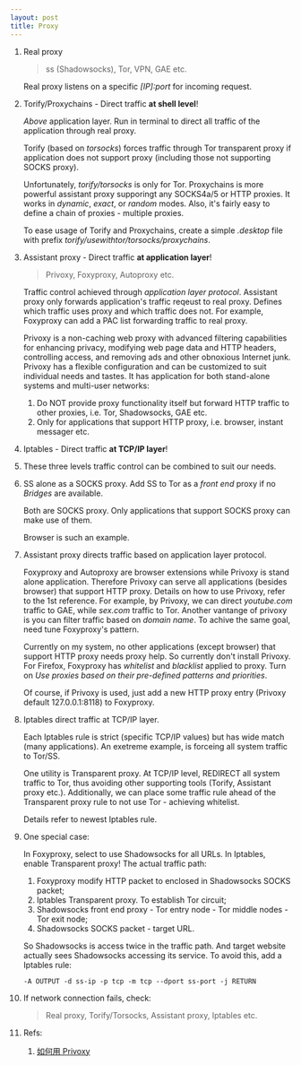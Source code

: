 ```yaml
---
layout: post
title: Proxy
---
```


1. Real proxy

   >ss (Shadowsocks), Tor, VPN, GAE etc.

   Real proxy listens on a specific *[IP]:port* for incoming request.
2. Torify/Proxychains - Direct traffic **at shell level**!

   *Above* application layer. Run in terminal to direct all traffic of the application through real proxy.

   Torify (based on *torsocks*) forces traffic through Tor transparent proxy if application does not support proxy (including those not supporting SOCKS proxy).

   Unfortunately, *torify/torsocks* is only for Tor. Proxychains is more powerful assistant proxy supporingt any SOCKS4a/5 or HTTP proxies. It works in *dynamic*, *exact*, or *random* modes. Also, it's fairly easy to define a chain of proxies - multiple proxies.

   To ease usage of Torify and Proxychains, create a simple *.desktop* file with prefix *torify/usewithtor/torsocks/proxychains*.
3. Assistant proxy - Direct traffic **at application layer**!

   >Privoxy, Foxyproxy, Autoproxy etc.

   Traffic control achieved through *application layer protocol*. Assistant proxy only forwards application's traffic reqeust to real proxy. Defines which traffic uses proxy and which traffic does not. For example, Foxyproxy can add a PAC list forwarding traffic to real proxy.

   Privoxy is a non-caching web proxy with advanced filtering capabilities for enhancing privacy, modifying web page data and HTTP headers, controlling access, and removing ads and other obnoxious Internet junk. Privoxy has a flexible configuration and can be customized to suit individual needs and tastes. It has application for both stand-alone systems and multi-user networks:

   1. Do NOT provide proxy functionality itself but forward HTTP traffic to other proxies, i.e. Tor, Shadowsocks, GAE etc.
   2. Only for applications that support HTTP proxy, i.e. browser, instant messager etc.

4. Iptables - Direct traffic **at TCP/IP layer**!
5. These three levels traffic control can be combined to suit our needs.
6. SS alone as a SOCKS proxy. Add SS to Tor as a *front end* proxy if no *Bridges* are available.

   Both are SOCKS proxy. Only applications that support SOCKS proxy can make use of them.

   Browser is such an example.
7. Assistant proxy directs traffic based on application layer protocol.

   Foxyproxy and Autoproxy are browser extensions while Privoxy is stand alone application. Therefore Privoxy can serve all applications (besides browser) that support HTTP proxy. Details on how to use Privoxy, refer to the 1st reference. For example, by Privoxy, we can direct *youtube.com* traffic to GAE, while *sex.com* traffic to Tor. Another vantange of privoxy is you can filter traffic based on *domain name*. To achive the same goal, need tune Foxyproxy's pattern.

   Currently on my system, no other applications (except browser) that support HTTP proxy needs proxy help. So currently don't install Privoxy. For Firefox, Foxyproxy has *whitelist* and *blacklist* applied to proxy. Turn on *Use proxies based on their pre-defined patterns and priorities*.

   Of course, if Privoxy is used, just add a new HTTP proxy entry (Privoxy default 127.0.0.1:8118) to Foxyproxy.
8. Iptables direct traffic at TCP/IP layer.

   Each Iptables rule is strict (specific TCP/IP values) but has wide match (many applications). An exetreme example, is forceing all system traffic to Tor/SS.

   One utility is Transparent proxy. At TCP/IP level, REDIRECT all system traffic to Tor, thus avoiding other supporting tools (Torify, Assistant proxy etc.). Additionally, we can place some traffic rule ahead of the Transparent proxy rule to not use Tor - achieving whitelist.

   Details refer to newest Iptables rule.
9. One special case:

   In Foxyproxy, select to use Shadowsocks for all URLs. In Iptables, enable Transparent proxy! The actual traffic path:

   1. Foxyproxy modify HTTP packet to enclosed in Shadowsocks SOCKS packet;
   2. Iptables Transparent proxy. To establish Tor circuit;
   3. Shadowsocks front end proxy - Tor entry node - Tor middle nodes - Tor exit node;
   4. Shadowsocks SOCKS packet - target URL.

   So Shadowsocks is access twice in the traffic path. And target website actually sees Shadowsocks accessing its service. To avoid this, add a Iptables rule:

   `-A OUTPUT -d ss-ip -p tcp -m tcp --dport ss-port -j RETURN`
9. If network connection fails, check:

   >Real proxy, Torify/Torsocks, Assistant proxy, Iptables etc.
10. Refs:
    1. [如何用 Privoxy](https://program-think.blogspot.com/2014/12/gfw-privoxy.html)
